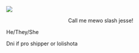 <img src="https://gifcity.carrd.co/assets/images/gallery84/3886c26f.gif?v=47652796">
<p><center>Call me mewo slash jesse!</center></p>
<p>He/They/She</p>
<p>Dni if pro shipper or lolishota</p>
